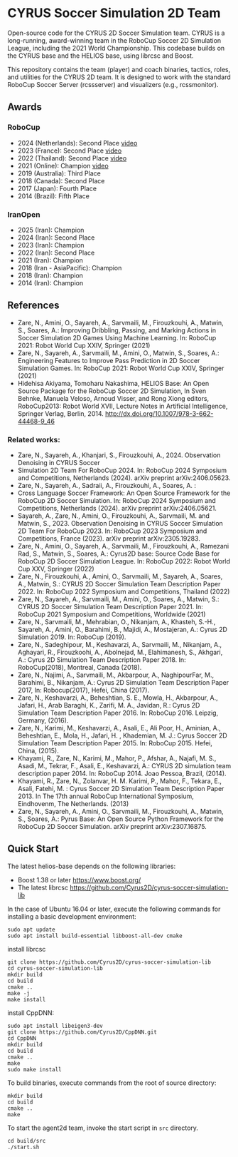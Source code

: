 # CYRUS Soccer Simulation 2D Team

Open-source code for the CYRUS 2D Soccer Simulation team. CYRUS is a long-running, award-winning team in the RoboCup Soccer 2D Simulation League, including the 2021 World Championship. This codebase builds on the CYRUS base and the HELIOS base, using librcsc and Boost.

This repository contains the team (player) and coach binaries, tactics, roles, and utilities for the CYRUS 2D team. It is designed to work with the standard RoboCup Soccer Server (rcssserver) and visualizers (e.g., rcssmonitor).

## Awards

### RoboCup

- 2024 (Netherlands): Second Place [video](https://youtu.be/UhmY-Gkh2Z0?si=umGSDNmqnVxj0HpP)
- 2023 (France): Second Place [video](https://youtu.be/oj_SdlmGt6Q?si=zxMgXrOq_FvKFjF1)
- 2022 (Thailand): Second Place [video](https://youtu.be/DBbc-_7ptrs?si=dx_VBVXcD69CCVza)
- 2021 (Online): Champion [video](https://youtu.be/YUmnXWTu9u0?si=gACUal0kJwuNYLod)
- 2019 (Australia): Third Place
- 2018 (Canada): Second Place
- 2017 (Japan): Fourth Place
- 2014 (Brazil): Fifth Place

### IranOpen

- 2025 (Iran): Champion
- 2024 (Iran): Second Place
- 2023 (Iran): Champion
- 2022 (Iran): Second Place
- 2021 (Iran): Champion
- 2018 (Iran - AsiaPacific): Champion
- 2018 (Iran): Champion
- 2014 (Iran): Champion

## References

- Zare, N., Amini, O., Sayareh, A., Sarvmaili, M., Firouzkouhi, A., Matwin, S., Soares, A.: Improving Dribbling, Passing, and Marking Actions in Soccer Simulation 2D Games Using Machine Learning. In: RoboCup 2021: Robot World Cup XXIV, Springer (2021)
- Zare, N., Sayareh, A., Sarvmaili, M., Amini, O., Matwin, S., Soares, A.: Engineering Features to Improve Pass Prediction in 2D Soccer Simulation Games. In: RoboCup 2021: Robot World Cup XXIV, Springer (2021)
- Hidehisa Akiyama, Tomoharu Nakashima, HELIOS Base: An Open Source Package for the RoboCup Soccer 2D Simulation, In Sven Behnke, Manuela Veloso, Arnoud Visser, and Rong Xiong editors, RoboCup2013: Robot World XVII, Lecture Notes in Artificial Intelligence, Springer Verlag, Berlin, 2014. http://dx.doi.org/10.1007/978-3-662-44468-9_46

### Related works:

- Zare, N., Sayareh, A., Khanjari, S., Firouzkouhi, A., 2024. Observation Denoising in CYRUS Soccer
- Simulation 2D Team For RoboCup 2024. In: RoboCup 2024 Symposium and Competitions, Netherlands (2024). arXiv preprint arXiv:2406.05623.
- Zare, N., Sayareh, A., Sadraii, A., Firouzkouhi, A., Soares, A. :
- Cross Language Soccer Framework: An Open Source Framework for the RoboCup 2D Soccer Simulation. In: RoboCup 2024 Symposium and Competitions, Netherlands (2024). arXiv preprint arXiv:2406.05621.
- Sayareh, A., Zare, N., Amini, O., Firouzkouhi, A., Sarvmaili, M. and Matwin, S., 2023. Observation Denoising in CYRUS Soccer Simulation 2D Team For RoboCup 2023. In: RoboCup 2023 Symposium and Competitions, France (2023). arXiv preprint arXiv:2305.19283.
- Zare, N., Amini, O., Sayareh, A., Sarvmaili, M., Firouzkouhi, A., Ramezani Rad, S., Matwin, S., Soares, A.: Cyrus2D base: Source Code Base for RoboCup 2D Soccer Simulation League. In: RoboCup 2022: Robot World Cup XXV, Springer (2022)
- Zare, N., Firouzkouhi, A., Amini, O., Sarvmaili, M., Sayareh, A., Soares, A., Matwin, S.: CYRUS 2D Soccer Simulation Team Description Paper 2022. In: RoboCup 2022 Symposium and Competitions, Thailand (2022)
- Zare, N., Sayareh, A., Sarvmaili, M., Amini, O., Soares, A., Matwin, S.: CYRUS 2D Soccer Simulation Team Description Paper 2021. In: RoboCup 2021 Symposium and Competitions, Worldwide (2021)
- Zare, N., Sarvmaili, M., Mehrabian, O., Nikanjam, A., Khasteh, S.-H., Sayareh, A., Amini, O., Barahimi, B., Majidi, A., Mostajeran, A.: Cyrus 2D Simulation 2019. In: RoboCup (2019).
- Zare, N., Sadeghipour, M., Keshavarzi, A., Sarvmaili, M., Nikanjam, A., Aghayari, R., Firouzkoohi, A., Abolnejad, M., Elahimanesh, S., Akhgari, A.: Cyrus 2D Simulation Team Description Paper 2018. In: RoboCup(2018), Montreal, Canada (2018).
- Zare, N., Najimi, A., Sarvmaili, M., Akbarpour, A., NaghipourFar, M., Barahimi, B., Nikanjam, A.: Cyrus 2D Simulation Team Description Paper 2017, In: Robocup(2017), Hefei, China (2017).
- Zare, N., Keshavarzi, A., Beheshtian, S. E., Mowla, H., Akbarpour, A., Jafari, H., Arab Baraghi, K., Zarifi, M. A., Javidan, R.: Cyrus 2D Simulation Team Description Paper 2016. In: RoboCup 2016. Leipzig, Germany, (2016).
- Zare, N., Karimi, M., Keshavarzi, A., Asali, E., Ali Poor, H., Aminian, A., Beheshtian, E., Mola, H., Jafari, H. , Khademian, M. J.: Cyrus Soccer 2D Simulation Team Description Paper 2015. In: RoboCup 2015. Hefei, China, (2015).
- Khayami, R., Zare, N., Karimi, M., Mahor, P., Afshar, A., Najafi, M. S., Asadi, M., Tekrar, F., Asali, E., Keshavarzi, A.: CYRUS 2D simulation team description paper 2014. In: RoboCup 2014. Joao Pessoa, Brazil, (2014).
- Khayami, R., Zare, N., Zolanvar, H. M. Karimi, P., Mahor, F., Tekara, E., Asali, Fatehi, M. : Cyrus Soccer 2D Simulation Team Description Paper 2013. In The 17th annual RoboCup International Symposium, Eindhovenm, The Netherlands. (2013)
- Zare, N., Sayareh, A., Amini, O., Sarvmaili, M., Firouzkouhi, A., Matwin, S., Soares, A.: Pyrus Base: An Open Source Python Framework for the RoboCup 2D Soccer Simulation. arXiv preprint arXiv:2307.16875.

## Quick Start

The latest helios-base depends on the following libraries:
 - Boost 1.38 or later https://www.boost.org/
 - The latest librcsc https://github.com/Cyrus2D/cyrus-soccer-simulation-lib

In the case of Ubuntu 16.04 or later, execute the following commands for installing a basic development environment:
```
sudo apt update
sudo apt install build-essential libboost-all-dev cmake
```
install librcsc
```
git clone https://github.com/Cyrus2D/cyrus-soccer-simulation-lib
cd cyrus-soccer-simulation-lib
mkdir build
cd build
cmake ..
make -j
make install
```

install CppDNN:
```
sudo apt install libeigen3-dev
git clone https://github.com/Cyrus2D/CppDNN.git
cd CppDNN
mkdir build
cd build
cmake ..
make
sudo make install
```

To build binaries, execute commands from the root of source directory:
```
mkdir build
cd build
cmake ..
make
```

To start the agent2d team, invoke the start script in `src` directory.
```
cd build/src
./start.sh
```

